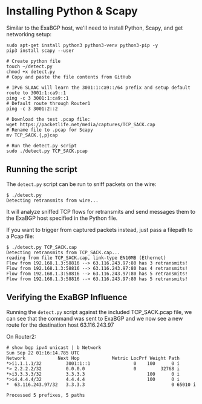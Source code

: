 # Installing Python & Scapy
Similar to the ExaBGP host, we'll need to install Python, Scapy, and get networking setup:

    sudo apt-get install python3 python3-venv python3-pip -y
    pip3 install scapy --user

    # Create python file
    touch ~/detect.py
    chmod +x detect.py
    # Copy and paste the file contents from GitHub

    # IPv6 SLAAC will learn the 3001:1:ca9::/64 prefix and setup default route to 3001:1:ca9::1
    ping -c 3 3001:1:ca9::1
    # Default route through Router1
    ping -c 3 3001:2::2

    # Download the test .pcap file:
    wget https://packetlife.net/media/captures/TCP_SACK.cap
    # Rename file to .pcap for Scapy
    mv TCP_SACK.{,p}cap

    # Run the detect.py script
    sudo ./detect.py TCP_SACK.pcap


## Running the script
The `detect.py` script can be run to sniff packets on the wire:

    $ ./detect.py
    Detecting retransmits from wire...

It will analyze sniffed TCP flows for retransmits and send messages them to the ExaBGP host specified in the Python file.

If you want to trigger from captured packets instead, just pass a filepath to a Pcap file:

    $ ./detect.py TCP_SACK.cap
    Detecting retransmits from TCP_SACK.cap...
    reading from file TCP_SACK.cap, link-type EN10MB (Ethernet)
    Flow from 192.168.1.3:58816 --> 63.116.243.97:80 has 3 retransmits!
    Flow from 192.168.1.3:58816 --> 63.116.243.97:80 has 4 retransmits!
    Flow from 192.168.1.3:58816 --> 63.116.243.97:80 has 5 retransmits!
    Flow from 192.168.1.3:58816 --> 63.116.243.97:80 has 5 retransmits!


## Verifying the ExaBGP Influence
Running the `detect.py` script against the included TCP_SACK.pcap file, we can see that the command was sent to ExaBGP and we now see a new route for the destination host 63.116.243.97

On Router2:

    # show bgp ipv4 unicast | b Network
    Sun Sep 22 01:16:14.785 UTC
    Network            Next Hop            Metric LocPrf Weight Path
    *>i1.1.1.1/32         3001:1::1                0    100      0 i
    *> 2.2.2.2/32         0.0.0.0                  0         32768 i
    *>i3.3.3.3/32         3.3.3.3                       100      0 i
    *>i4.4.4.4/32         4.4.4.4                       100      0 i
    *  63.116.243.97/32   3.3.3.3                                0 65010 i

    Processed 5 prefixes, 5 paths
